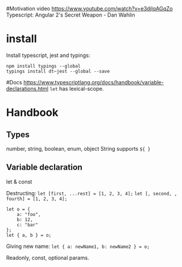 #Motivation video
https://www.youtube.com/watch?v=e3djIqAGqZo
Typescript: Angular 2's Secret Weapon - Dan Wahlin

# install
Install typescript, jest and typings:
```
npm install typings --global
typings install dt~jest --global --save
```

#Docs
https://www.typescriptlang.org/docs/handbook/variable-declarations.html
`let` has lexical-scope.

# Handbook

## Types
number, string, boolean, enum, object
String supports `${ } `

## Variable declaration
let & const

Destructing: 
`let [first, ...rest] = [1, 2, 3, 4];`
`let [, second, , fourth] = [1, 2, 3, 4];`

```
let o = {
    a: "foo",
    b: 12,
    c: "bar"
};
let { a, b } = o;
```
Giving new name:
`let { a: newName1, b: newName2 } = o;`

Readonly, const, optional params.